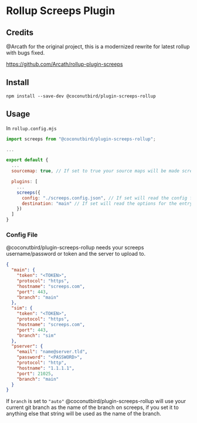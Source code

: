 # Rollup Screeps Plugin

## Credits

@Arcath for the original project, this is a modernized rewrite for latest rollup with bugs fixed.

https://github.com/Arcath/rollup-plugin-screeps

## Install

```
npm install --save-dev @coconutbird/plugin-screeps-rollup
```

## Usage

In `rollup.config.mjs`

```mjs
import screeps from "@coconutbird/plugin-screeps-rollup";

...

export default {
  ...
  sourcemap: true, // If set to true your source maps will be made screeps friendly and uploaded

  plugins: [
    ...
    screeps({
      config: "./screeps.config.json", // If set will read the config file from path
      destination: "main" // If set will read the options for the entry otherwise default
    })
  ]
}
```

### Config File

@coconutbird/plugin-screeps-rollup needs your screeps username/password or token and the server to upload to.

```json
{
  "main": {
    "token": "<TOKEN>",
    "protocol": "https",
    "hostname": "screeps.com",
    "port": 443,
    "branch": "main"
  },
  "sim": {
    "token": "<TOKEN>",
    "protocol": "https",
    "hostname": "screeps.com",
    "port": 443,
    "branch": "sim"
  },
  "pserver": {
    "email": "name@server.tld",
    "password": "<PASSWORD>",
    "protocol": "http",
    "hostname": "1.1.1.1",
    "port": 21025,
    "branch": "main"
  }
}
```

If `branch` is set to `"auto"` @coconutbird/plugin-screeps-rollup will use your current git branch as the name of the branch on screeps, if you set it to anything else that string will be used as the name of the branch.
